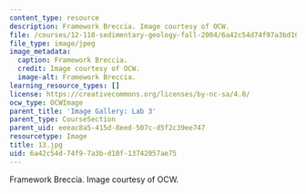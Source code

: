 ```yaml
---
content_type: resource
description: Framework Breccia. Image courtesy of OCW.
file: /courses/12-110-sedimentary-geology-fall-2004/6a42c54d74f97a3bd10f13742057ae75_13.jpg
file_type: image/jpeg
image_metadata:
  caption: Framework Breccia.
  credit: Image courtesy of OCW.
  image-alt: Framework Breccia.
learning_resource_types: []
license: https://creativecommons.org/licenses/by-nc-sa/4.0/
ocw_type: OCWImage
parent_title: 'Image Gallery: Lab 3'
parent_type: CourseSection
parent_uid: eeeac8a5-415d-8eed-507c-d5f2c39ee747
resourcetype: Image
title: 13.jpg
uid: 6a42c54d-74f9-7a3b-d10f-13742057ae75
---
```

Framework Breccia. Image courtesy of OCW.